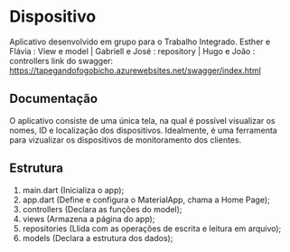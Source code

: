 # Dispositivo

Aplicativo desenvolvido em grupo para o Trabalho Integrado. Esther e Flávia : View e model | Gabriell e José : repository | Hugo e João : controllers
link do swagger:
https://tapegandofogobicho.azurewebsites.net/swagger/index.html

## Documentação

O aplicativo consiste de uma única tela, na qual é possível visualizar os nomes, ID e localização dos dispositivos. Idealmente, é uma ferramenta para vizualizar os dispositivos de monitoramento dos clientes.

## Estrutura
1. main.dart (Inicializa o app);
2. app.dart (Define e configura o MaterialApp, chama a Home Page);
3. controllers (Declara as funções do model);
4. views (Armazena a página do app);
5. repositories (Llida com as operações de escrita e leitura em arquivo);
6. models (Declara a estrutura dos dados);

